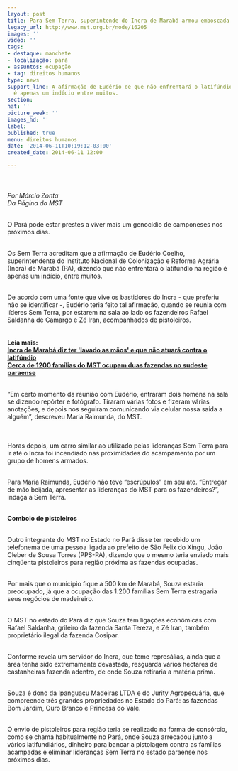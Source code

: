 ```yaml
---
layout: post
title: Para Sem Terra, superintende do Incra de Marabá armou emboscada
legacy_url: http://www.mst.org.br/node/16205
images: ''
video: ''
tags:
- destaque: manchete
- localização: pará
- assuntos: ocupação
- tag: direitos humanos
type: news
support_line: A afirmação de Eudério de que não enfrentará o latifúndio na região
  é apenas um indício entre muitos.
section: 
hat: ''
picture_week: ''
images_hd: ''
label: 
published: true
menu: direitos humanos
date: '2014-06-11T10:19:12-03:00'
created_date: 2014-06-11 12:00

---
```

<p><em><img style="margin: 10px;" src="http://www.mst.org.br/sites/default/files/Superintendente%20do%20INCRA%20Eud%C3%A9rio%20Coelho.jpg" alt=""><br><br>Por Márcio Zonta&nbsp;</em><br><em>Da Página do MST</em></p><p><br>O Pará pode estar prestes a viver mais um genocídio de camponeses nos próximos dias.</p><p><br>Os Sem Terra acreditam que a afirmação de Eudério Coelho, superintendente do Instituto Nacional de Colonização e Reforma Agrária (Incra) de Marabá (PA), dizendo que não enfrentará o latifúndio na região é apenas um indício, entre muitos.</p><p><br>De acordo com uma fonte que vive os bastidores do Incra - que preferiu não se identificar -, Eudério teria feito tal afirmação, quando se reunia com líderes Sem Terra, por estarem na sala ao lado os fazendeiros Rafael Saldanha de Camargo e Zé Iran, acompanhados de pistoleiros.<br><br><strong><br>Leia mais:<br></strong><a href="http://www.mst.org.br/node/16203"><strong>Incra de Marabá diz ter 'lavado as mãos' e que não atuará contra o latifúndio</strong></a><strong><br></strong><a href="http://www.mst.org.br/node/16191"><strong>Cerca de 1200 famílias do MST ocupam duas fazendas no sudeste paraense</strong></a></p><div><br>“Em certo momento da reunião com Eudério, entraram dois homens na sala se dizendo repórter e fotógrafo. Tiraram várias fotos e fizeram várias anotações, e depois nos seguiram comunicando via celular nossa saída a alguém”, descreveu Maria Raimunda, do MST.</div><p><br><br>Horas depois, um carro similar ao utilizado pelas lideranças Sem Terra para ir até o Incra foi incendiado nas proximidades do acampamento por um grupo de homens armados.</p><p><br>Para Maria Raimunda, Eudério não teve “escrúpulos” em seu ato. “Entregar de mão beijada, apresentar as lideranças do MST para os fazendeiros?”, indaga a Sem Terra.</p><p><br><strong>Comboio de pistoleiros &nbsp;&nbsp;</strong></p><p><br>Outro integrante do MST no Estado no Pará disse ter recebido um telefonema de uma pessoa ligada ao prefeito de São Felix do Xingu, João Cleber de Sousa Torres (PPS-PA), dizendo que o mesmo teria enviado mais cinqüenta pistoleiros para região próxima as fazendas ocupadas.&nbsp;</p><p><br>Por mais que o município fique a 500 km de Marabá, Souza estaria preocupado, já que a ocupação das 1.200 famílias Sem Terra estragaria seus negócios de madeireiro.</p><p><br>O MST no estado do Pará diz que Souza tem ligações econômicas com Rafael Saldanha, grileiro da fazenda Santa Tereza, e Zé Iran, também proprietário ilegal da fazenda Cosipar.</p><p><br>Conforme revela um servidor do Incra, que teme represálias, ainda que a área tenha sido extremamente devastada, resguarda vários hectares de castanheiras fazenda adentro, de onde Souza retiraria a matéria prima.</p><p><br>Souza é dono da Ipanguaçu Madeiras LTDA e do Jurity Agropecuária, que compreende três grandes propriedades no Estado do Pará: as fazendas Bom Jardim, Ouro Branco e Princesa do Vale.</p><p><br>O envio de pistoleiros para região teria se realizado na forma de consórcio, como se chama habitualmente no Pará, onde Souza arrecadou junto a vários latifundiários, dinheiro para bancar a pistolagem contra as famílias acampadas e eliminar lideranças Sem Terra no estado paraense nos próximos dias.</p><p>&nbsp;</p>
